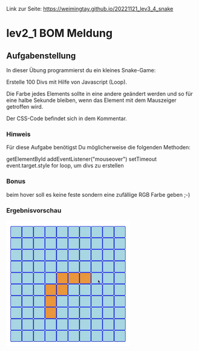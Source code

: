 Link zur Seite: https://weimingtay.github.io/20221121_lev3_4_snake

# lev2_1 BOM Meldung

## Aufgabenstellung

In dieser Übung programmierst du ein kleines Snake-Game:

Erstelle 100 Divs mit Hilfe von Javascript (Loop). 

Die Farbe jedes Elements sollte in eine andere geändert werden und so für eine halbe Sekunde bleiben, wenn das Element mit dem Mauszeiger getroffen wird.

Der CSS-Code befindet sich in dem Kommentar.

### Hinweis

Für diese Aufgabe benötigst Du möglicherweise die folgenden Methoden:

getElementById
addEventListener("mouseover")
setTimeout
event.target.style
for loop, um divs zu erstellen

### Bonus

beim hover soll es keine feste sondern eine zufällige RGB Farbe geben ;-)

### Ergebnisvorschau
![Alt text](assets/img/Screenshot%202022-11-22%20184440.png)